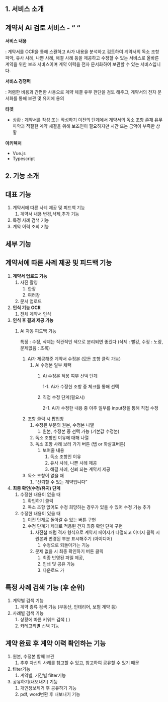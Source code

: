 ## 1. 서비스 소개

## 계약서 Ai 검토 서비스 - “ “

**서비스 내용**

: 계약서를 OCR을 통해 스캔하고 Ai가 내용을 분석하고 검토하여 계약서의 독소 조항 파악, 유사 사례, 나쁜 사례, 해결 사례 등을 제공하고 수정할 수 있는 서비스로 올바른 계약을 위한 보조 서비스이며 계약 이력을 전자 문서화하여 보관할 수 있는 서비스입니다.

**서비스 경쟁력**

: 저렴한 비용과 간편한 사용으로 계약 체결 유무 판단을 검토 해주고, 계약서의 전자 문서화를 통해 보관 및 유지에 용의

**타겟**

- 상황 : 계약서를 작성 또는 작성하기 이전의 단계에서 계약서의 독소 조항 존재 유무 파악과 적절한 계약 체결을 위해 보조인이 필요하지만 시간 또는 금액이 부족한 상황

**아키텍처**

- Vue.js
- Typescript

## 2. 기능 소개

## 대표 기능

1. 계약서에 따른 사례 제공 및 피드백 기능
   1. 계약서 내용 변경,삭제,추가 기능
2. 특정 사례 검색 기능
3. 계약 이력 조회 기능

## 세부 기능

## **계약서에 따른 사례 제공 및 피드백 기능**

1. **계약서 업로드 기능**
   1. 사진 촬영
      1. 한장
      2. 여러장
   2. 문서 업로드
2. **인식 기능 OCR**
   1. 전체 계약서 인식
3. **인식 후 결과 제공 기능**
   1. Ai 자동 피드백 기능

      특징 : 수정, 삭제는 직관적인 색으로 분리되면 좋겠다 (삭제 : 빨강, 수정 : 노랑, 문제없음 : 초록)

      1. Ai가 제공해준 계약서 수정본 (모든 조항 클릭 가능)
         1. Ai 수정본 일부 채택
            1. Ai 수정본 적용 여부 선택 단계

               1-1. Ai가 수정한 조항 중 체크를 통해 선택

            2. 직접 수정 단계(필요시)

               2-1. Ai가 수정한 내용 중 아주 일부를 input창을 통해 직접 수정
      2. 조항 클릭 시 팝업창
         1. 수정된 부분의 원본, 수정본 나열
            1. 원본, 수정본 중 선택 가능 (기본값 수정본)
         2. 독소 조항인 이유에 대해 나열
         3. 독소 조항 사례 보러 가기 버튼 (탭 or 화살표버튼)
            1. 보여줄 내용
               1. 독소 조항인 이유
               2. 유사 사례, 나쁜 사례 제공
               3. 해결 사례, 신뢰 되는 계약서 제공
      3. 독소 조항이 없을 때
         1. “신뢰할 수 있는 계약입니다”
4. **최종 확인(수정/유지) 단계**
   1. 수정한 내용이 없을 때
      1. 확인하기 클릭
      2. 독소 조항 없어도 수정 희망하는 경우가 있을 수 있어 수정 기능 추가
   2. 수정한 내용이 있을 때
      1. 이전 단계로 돌아갈 수 있는 버튼 구현
      2. 수정 단계가 제대로 적용된 건지 최종 확인 단계 구현
         1. 사진첩 처럼 격자 형식으로 계약서 페이지가 나열되고 이미지 클릭 시 원본과 변경된 부분 표시해주기 (아이디어)
            1. 수정으로 되돌아가는 기능
         2. 문제 없을 시 최종 확인하기 버튼 클릭
            1. 최종 반영된 파일 제공,
            2. 인쇄 및 공유 가능
            3. 다운로드 가

## 특정 사례 검색 기능 (후 순위)

1. 계약별 검색 기능
   1. 계약 종류 검색 기능 (부동산, 인테리어, 보험 계약 등)
2. 사례별 검색 기능
   1. 상황에 따른 키워드 검색 ( )
   2. 카테고리별 선택 기능

## 계약 완료 후 계약 이력 확인하는 기능

1. 원본, 수정본 함께 보관
   1. 추후 자신의 사례를 참고할 수 있고, 참고하여 공유할 수 있기 때문
2. filter기능
   1. 계약별, 기간별 filter기능
3. 공유하기(내보내기) 기능
   1. 개인정보제거 후 공유하기 기능
   2. pdf, word변환 후 내보내기 기능
